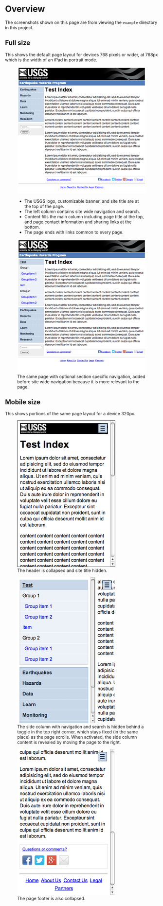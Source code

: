 Overview
========

The screenshots shown on this page are from viewing the `example` directory in this project.


## Full size

This shows the default page layout for devices 768 pixels or wider, at 768px which is the width of an iPad in portrait mode.

<figure>
	<img src="images/overviewNoSectionNav.png"
			alt="image of full size layout without section navigation"/>
	<figcaption>
		<ul>
			<li>The USGS logo, customizable banner, and site title are at the top of the page.</li>
			<li>The left column contains site wide navigation and search.</li>
			<li>Content fills the main column including page title at the top, and page contact information and sharing links at the bottom.</li>
			<li>The page ends with links common to every page.</li>
		</ul>
	</figcaption>
</figure>


<figure>
	<img src="images/overviewFull.png" alt="image of full size layout"/>
	<figcaption>
		The same page with optional section specific navigation, added before site wide navigation because it is more relevant to the page.
	</figcaption>
</figure>


## Mobile size

This shows portions of the same page layout for a device 320px.

<figure>
	<img src="images/overviewMobileHeader.png" alt="image of collapsed header" border="1"/>
	<figcaption>
		The header is collapsed and site title hidden.
	</figcaption>
</figure>

<figure>
	<img src="images/overviewOffcanvas.png" alt="image of off canvas content" />
	<figcaption>
		The side column with navigation and search is hidden behind a toggle in the top right corner, which stays fixed (in the same place) as the page scrolls.  When activated, the side column content is revealed by moving the page to the right.
	</figcaption>
</figure>

<figure>
	<img src="images/overviewMobileFooter.png" alt="image of collapsed footer"/>
	<figcaption>
		The page footer is also collapsed.
	</figcaption>
</figure>

